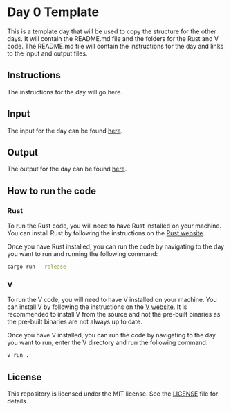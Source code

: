 # Day 0 Template

This is a template day that will be used to copy the structure for the other days. It will contain the README.md file and the folders for the Rust and V code. The README.md file will contain the instructions for the day and links to the input and output files.

## Instructions

The instructions for the day will go here.

## Input

The input for the day can be found [here](input.txt).

## Output

The output for the day can be found [here](output.txt).

## How to run the code

### Rust

To run the Rust code, you will need to have Rust installed on your machine. You can install Rust by following the instructions on the [Rust website](https://www.rust-lang.org/tools/install).

Once you have Rust installed, you can run the code by navigating to the day you want to run and running the following command:

```bash
cargo run --release
```

### V

To run the V code, you will need to have V installed on your machine. You can install V by following the instructions on the [V website](https://vlang.io/).
It is recommended to install V from the source and not the pre-built binaries as the pre-built binaries are not always up to date.

Once you have V installed, you can run the code by navigating to the day you want to run, enter the V directory and run the following command:

```bash
v run .
```

## License

This repository is licensed under the MIT license. See the [LICENSE](../../LICENSE) file for details.
